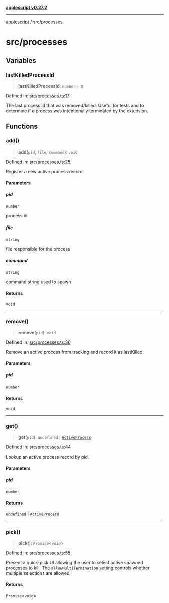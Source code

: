 [**applescript v0.27.2**](../README.md)

***

[applescript](../README.md) / src/processes

# src/processes

## Variables

### lastKilledProcessId

> **lastKilledProcessId**: `number` = `0`

Defined in: [src/processes.ts:17](https://github.com/geordiekorper/vscode-applescript/blob/7655876c288a9ce66472b020f2746b303dfcb25c/src/processes.ts#L17)

The last process id that was removed/killed. Useful for tests and to
determine if a process was intentionally terminated by the extension.

## Functions

### add()

> **add**(`pid`, `file`, `command`): `void`

Defined in: [src/processes.ts:25](https://github.com/geordiekorper/vscode-applescript/blob/7655876c288a9ce66472b020f2746b303dfcb25c/src/processes.ts#L25)

Register a new active process record.

#### Parameters

##### pid

`number`

process id

##### file

`string`

file responsible for the process

##### command

`string`

command string used to spawn

#### Returns

`void`

***

### remove()

> **remove**(`pid`): `void`

Defined in: [src/processes.ts:36](https://github.com/geordiekorper/vscode-applescript/blob/7655876c288a9ce66472b020f2746b303dfcb25c/src/processes.ts#L36)

Remove an active process from tracking and record it as lastKilled.

#### Parameters

##### pid

`number`

#### Returns

`void`

***

### get()

> **get**(`pid`): `undefined` \| [`ActiveProcess`](../types.md#activeprocess)

Defined in: [src/processes.ts:44](https://github.com/geordiekorper/vscode-applescript/blob/7655876c288a9ce66472b020f2746b303dfcb25c/src/processes.ts#L44)

Lookup an active process record by pid.

#### Parameters

##### pid

`number`

#### Returns

`undefined` \| [`ActiveProcess`](../types.md#activeprocess)

***

### pick()

> **pick**(): `Promise`\<`void`\>

Defined in: [src/processes.ts:55](https://github.com/geordiekorper/vscode-applescript/blob/7655876c288a9ce66472b020f2746b303dfcb25c/src/processes.ts#L55)

Present a quick-pick UI allowing the user to select active spawned processes
to kill. The `allowMultiTermination` setting controls whether multiple
selections are allowed.

#### Returns

`Promise`\<`void`\>
